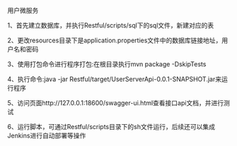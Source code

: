 用户微服务

1、首先建立数据库，并执行Restful/scripts/sql下的sql文件，新建对应的表

2、更改resources目录下是application.properties文件中的数据库链接地址，用户名和密码

3、使用打包命令进行程序打包:在根目录执行mvn package -DskipTests

4、执行命令:java -jar Restful/target/UserServerApi-0.0.1-SNAPSHOT.jar来运行程序

5、访问页面http://127.0.0.1:18600/swagger-ui.html查看接口api文档，并进行测试

6、运行脚本，可通过Restful/scripts目录下的sh文件运行，后续还可以集成Jenkins进行自动部署等操作
